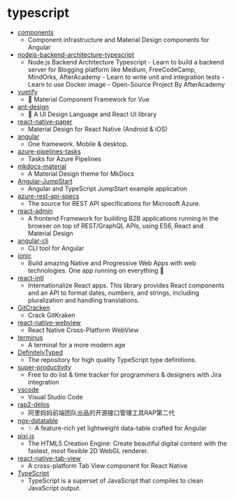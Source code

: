 # typescript
- [components](https://github.com/angular/components)
  - Component infrastructure and Material Design components for Angular
- [nodejs-backend-architecture-typescript](https://github.com/afteracademy/nodejs-backend-architecture-typescript)
  - Node.js Backend Architecture Typescript - Learn to build a backend server for Blogging platform like Medium, FreeCodeCamp, MindOrks, AfterAcademy - Learn to write unit and integration tests - Learn to use Docker image - Open-Source Project By AfterAcademy
- [vuetify](https://github.com/vuetifyjs/vuetify)
  - 🐉 Material Component Framework for Vue
- [ant-design](https://github.com/ant-design/ant-design)
  - 🌈 A UI Design Language and React UI library
- [react-native-paper](https://github.com/callstack/react-native-paper)
  - Material Design for React Native (Android & iOS)
- [angular](https://github.com/angular/angular)
  - One framework. Mobile & desktop.
- [azure-pipelines-tasks](https://github.com/microsoft/azure-pipelines-tasks)
  - Tasks for Azure Pipelines
- [mkdocs-material](https://github.com/squidfunk/mkdocs-material)
  - A Material Design theme for MkDocs
- [Angular-JumpStart](https://github.com/DanWahlin/Angular-JumpStart)
  - Angular and TypeScript JumpStart example application
- [azure-rest-api-specs](https://github.com/Azure/azure-rest-api-specs)
  - The source for REST API specifications for Microsoft Azure.
- [react-admin](https://github.com/marmelab/react-admin)
  - A frontend Framework for building B2B applications running in the browser on top of REST/GraphQL APIs, using ES6, React and Material Design
- [angular-cli](https://github.com/angular/angular-cli)
  - CLI tool for Angular
- [ionic](https://github.com/ionic-team/ionic)
  - Build amazing Native and Progressive Web Apps with web technologies. One app running on everything 🎉
- [react-intl](https://github.com/formatjs/react-intl)
  - Internationalize React apps. This library provides React components and an API to format dates, numbers, and strings, including pluralization and handling translations.
- [GitCracken](https://github.com/5cr1pt/GitCracken)
  - Crack GitKraken
- [react-native-webview](https://github.com/react-native-community/react-native-webview)
  - React Native Cross-Platform WebView
- [terminus](https://github.com/Eugeny/terminus)
  - A terminal for a more modern age
- [DefinitelyTyped](https://github.com/DefinitelyTyped/DefinitelyTyped)
  - The repository for high quality TypeScript type definitions.
- [super-productivity](https://github.com/johannesjo/super-productivity)
  - Free to do list & time tracker for programmers & designers with Jira integration
- [vscode](https://github.com/microsoft/vscode)
  - Visual Studio Code
- [rap2-delos](https://github.com/thx/rap2-delos)
  - 阿里妈妈前端团队出品的开源接口管理工具RAP第二代
- [ngx-datatable](https://github.com/swimlane/ngx-datatable)
  - ✨ A feature-rich yet lightweight data-table crafted for Angular
- [pixi.js](https://github.com/pixijs/pixi.js)
  - The HTML5 Creation Engine: Create beautiful digital content with the fastest, most flexible 2D WebGL renderer.
- [react-native-tab-view](https://github.com/react-native-community/react-native-tab-view)
  - A cross-platform Tab View component for React Native
- [TypeScript](https://github.com/microsoft/TypeScript)
  - TypeScript is a superset of JavaScript that compiles to clean JavaScript output.
